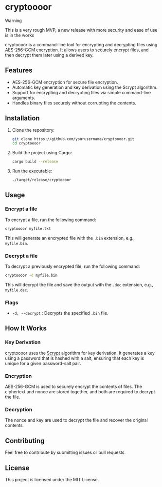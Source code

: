 # cryptoooor

> [!WARNING]
> This is a very rough MVP, a new release with more security and ease of use is in the works

cryptoooor is a command-line tool for encrypting and decrypting files using AES-256-GCM encryption. It allows users to securely encrypt files, and then decrypt them later using a derived key.

## Features

- AES-256-GCM encryption for secure file encryption.
- Automatic key generation and key derivation using the Scrypt algorithm.
- Support for encrypting and decrypting files via simple command-line arguments.
- Handles binary files securely without corrupting the contents.

## Installation

1. Clone the repository:

   ```bash
   git clone https://github.com/yourusername/cryptoooor.git
   cd cryptoooor
   ```

2. Build the project using Cargo:

   ```bash
   cargo build --release
   ```

3. Run the executable:

   ```bash
   ./target/release/cryptoooor
   ```

## Usage

### Encrypt a file

To encrypt a file, run the following command:

```bash
cryptoooor myfile.txt
```

This will generate an encrypted file with the `.bin` extension, e.g., `myfile.bin`.

### Decrypt a file

To decrypt a previously encrypted file, run the following command:

```bash
cryptoooor -d myfile.bin
```

This will decrypt the file and save the output with the `.dec` extension, e.g., `myfile.dec`.

### Flags

- `-d, --decrypt` : Decrypts the specified `.bin` file.

## How It Works

### Key Derivation

cryptoooor uses the [Scrypt](https://docs.rs/scrypt/latest/scrypt/) algorithm for key derivation. It generates a key using a password that is hashed with a salt, ensuring that each key is unique for a given password-salt pair.

### Encryption

AES-256-GCM is used to securely encrypt the contents of files. The ciphertext and nonce are stored together, and both are required to decrypt the file.

### Decryption

The nonce and key are used to decrypt the file and recover the original contents.

## Contributing

Feel free to contribute by submitting issues or pull requests.

## License

This project is licensed under the MIT License.
